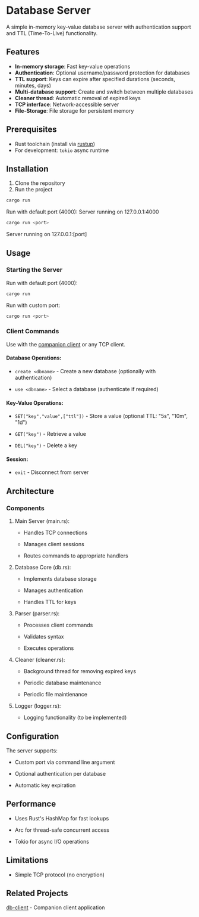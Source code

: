 # Database Server

A simple in-memory key-value database server with authentication support and TTL (Time-To-Live) functionality.

## Features

- **In-memory storage**: Fast key-value operations
- **Authentication**: Optional username/password protection for databases
- **TTL support**: Keys can expire after specified durations (seconds, minutes, days)
- **Multi-database support**: Create and switch between multiple databases
- **Cleaner thread**: Automatic removal of expired keys
- **TCP interface**: Network-accessible server
- **File-Storage**: File storage for persistent memory 

## Prerequisites

- Rust toolchain (install via [rustup](https://rustup.rs/))
- For development: `tokio` async runtime

## Installation

1. Clone the repository
2. Run the project

```bash
cargo run
```
Run with default port (4000):
Server running on 127.0.0.1:4000
```bash
cargo run <port>
```
Server running on 127.0.0.1:[port]


## Usage
### Starting the Server
Run with default port (4000):
```bash
cargo run
```
Run with custom port:
```bash
cargo run <port>
```

### Client Commands
Use with the [companion client](https://github.com/02YashRajput/db-cli) or any TCP client.

#### Database Operations:
+ `create <dbname>` - Create a new database (optionally with authentication)

+ `use <dbname>` - Select a database (authenticate if required)


#### Key-Value Operations:
+ `SET("key","value",["ttl"])` - Store a value (optional TTL: "5s", "10m", "1d")

+ `GET("key")` - Retrieve a value

+ `DEL("key")` - Delete a key

#### Session:
+ `exit` - Disconnect from server

## Architecture
### Components
1. Main Server (main.rs):

    + Handles TCP connections

    + Manages client sessions

    + Routes commands to appropriate handlers

2. Database Core (db.rs):

    + Implements database storage

    + Manages authentication

    + Handles TTL for keys

3. Parser (parser.rs):

    + Processes client commands

    + Validates syntax

    + Executes operations

4. Cleaner (cleaner.rs):

    + Background thread for removing expired keys

    + Periodic database maintenance
     
    + Periodic file maintienance 

5. Logger (logger.rs):

    + Logging functionality (to be implemented)

## Configuration
The server supports:

+ Custom port via command line argument

+ Optional authentication per database

+ Automatic key expiration

## Performance
+ Uses Rust's HashMap for fast lookups

+ Arc<Mutex> for thread-safe concurrent access

+ Tokio for async I/O operations

## Limitations
+ Simple TCP protocol (no encryption)

## Related Projects
[db-client](https://github.com/02YashRajput/db-cli)  - Companion client application